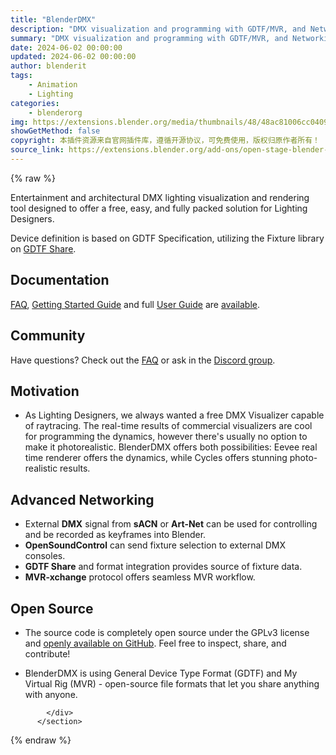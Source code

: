 ```yaml
---
title: "BlenderDMX"
description: "DMX visualization and programming with GDTF/MVR, and Networking"
summary: "DMX visualization and programming with GDTF/MVR, and Networking"
date: 2024-06-02 00:00:00
updated: 2024-06-02 00:00:00
author: blenderit
tags: 
    - Animation
    - Lighting
categories:
    - blenderorg
img: https://extensions.blender.org/media/thumbnails/48/48ac81006cc0409d0d34211e258bfe75cf26e319ba543ae4637d5d03070106ce_640x360.webp
showGetMethod: false
copyright: 本插件资源来自官网插件库，遵循开源协议，可免费使用，版权归原作者所有！
source_link: https://extensions.blender.org/add-ons/open-stage-blender-dmx/
---
```


{% raw %}
<section id="about" class="mt-3">
            <div class="box style-rich-text">
              <p>Entertainment and architectural DMX lighting visualization and rendering tool designed to offer a free, easy, and fully packed solution for Lighting Designers.</p>
<p>Device definition is based on GDTF Specification, utilizing the Fixture library on <a rel="nofollow noopener noreferrer external" target="_blank" href="https://gdtf-share.com">GDTF Share</a>.</p>
<h2>Documentation</h2>
<p><a rel="nofollow noopener noreferrer external" target="_blank" href="https://blenderdmx.eu/docs/faq/">FAQ</a>, <a rel="nofollow noopener noreferrer external" target="_blank" href="https://blenderdmx.eu/docs/get_started/">Getting Started Guide</a> and full <a rel="nofollow noopener noreferrer external" target="_blank" href="https://blenderdmx.eu/docs/setup/">User Guide</a> are <a rel="nofollow noopener noreferrer external" target="_blank" href="https://blenderdmx.eu/docs/faq/">available</a>.</p>
<h2>Community</h2>
<p>Have questions? Check out the <a rel="nofollow noopener noreferrer external" target="_blank" href="https://blenderdmx.eu/docs/faq/">FAQ</a> or ask in the <a rel="nofollow noopener noreferrer external" target="_blank" href="https://discord.gg/FQVVyc45T9">Discord group</a>.</p>
<h2>Motivation</h2>
<ul>
<li>As Lighting Designers, we always wanted a free DMX Visualizer capable of raytracing. The real-time results of commercial visualizers are cool for programming the dynamics, however there's usually no option to make it photorealistic. BlenderDMX offers both possibilities: Eevee real time renderer offers the dynamics, while Cycles offers stunning photo-realistic results.</li>
</ul>
<h2>Advanced Networking</h2>
<ul>
<li>External <strong>DMX</strong> signal from <strong>sACN</strong> or <strong>Art-Net</strong> can be used for controlling and be recorded as keyframes into Blender.</li>
<li><strong>OpenSoundControl</strong> can send fixture selection to external DMX consoles.</li>
<li><strong>GDTF Share</strong> and format integration provides source of fixture data.</li>
<li><strong>MVR-xchange</strong> protocol offers seamless MVR workflow.</li>
</ul>
<h2>Open Source</h2>
<ul>
<li><p>The source code is completely open source under the GPLv3 license and <a rel="nofollow noopener noreferrer external" target="_blank" href="https://github.com/open-stage/blender-dmx">openly available on GitHub</a>. Feel free to inspect, share, and contribute!</p>
</li>
<li><p>BlenderDMX is using General Device Type Format (GDTF) and My Virtual Rig (MVR) - open-source file formats that let you share anything with anyone.</p>
</li>
</ul>

            </div>
          </section>
<div style="display: none">blenderorg</div>
{% endraw %}